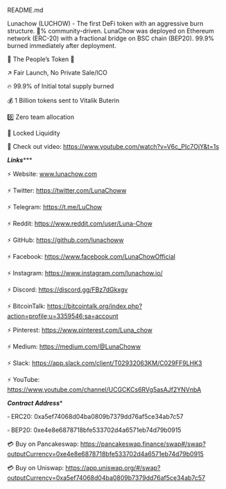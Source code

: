 README.md


Lunachow (LUCHOW) - The first DeFi token with an aggressive burn structure. 💯% community-driven. LunaChow was deployed on Ethereum network (ERC-20) with a fractional bridge on BSC chain (BEP20). 99.9% burned immediately after deployment. 

🚀  The People’s Token 🚀

↗️   Fair Launch, No Private Sale/ICO

🔥  99.9% of Initial total supply burned

💰 1 Billion tokens sent to Vitalik Buterin

0️⃣  Zero team allocation

🔐  Locked Liquidity

👀 Check out video: https://www.youtube.com/watch?v=V6c_PIc7OjY&t=1s

***********Links**************

⚡️ Website:  www.lunachow.com

⚡️ Twitter: https://twitter.com/LunaChoww 

⚡️ Telegram: https://t.me/LuChow 

⚡️  Reddit: https://www.reddit.com/user/Luna-Chow 

⚡️  GitHub: https://github.com/lunachoww

⚡️  Facebook: https://www.facebook.com/LunaChowOfficial

⚡️  Instagram: https://www.instagram.com/lunachow.io/

⚡️  Discord: https://discord.gg/FBz7dGkxgv

⚡️  BitcoinTalk: https://bitcointalk.org/index.php?action=profile;u=3359546;sa=account

⚡️ Pinterest: https://www.pinterest.com/Luna_chow

⚡️ Medium: https://medium.com/@LunaChoww

⚡️ Slack: https://app.slack.com/client/T02932063KM/C029FF9LHK3

⚡️ YouTube: https://www.youtube.com/channel/UCGCKCs6RVg5asAJf2YNVnbA

*******Contract Address********

▫️ ERC20: 0xa5ef74068d04ba0809b7379dd76af5ce34ab7c57

▫️ BEP20: 0xe4e8e6878718bfe533702d4a6571eb74d79b0915


💳 Buy on Pancakeswap:
https://pancakeswap.finance/swap#/swap?outputCurrency=0xe4e8e6878718bfe533702d4a6571eb74d79b0915

💳 Buy on Uniswap:
https://app.uniswap.org/#/swap?outputCurrency=0xa5ef74068d04ba0809b7379dd76af5ce34ab7c57
